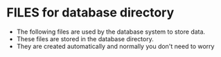 # FILES for database directory
- The following files are used by the database system to store data.
- These files are stored in the database directory.
- They are created automatically and normally you don't need to worry